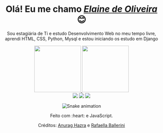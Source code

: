 <div>
  <h1 align="center">Olá! Eu me chamo <a href="https://www.linkedin.com/in/elaine-oliveira-449985162/"><i>Elaine de Oliveira</i></a>😊</h1>
  <p align="center">Sou estagiária de Ti e estudo Desenvolvimento Web no meu tempo livre, aprendi HTML, CSS, Python, Mysql e estou iniciando os estudo em Django


<div align="center">
  <a href="https://github.com/Lune1525">
    <img height="150em" src="https://github-readme-stats.vercel.app/api?username=Lune1525&count_private=true&include_all_commits=true&show_icons=true&theme=dracula&hide_border=false&show_owner=true"/>
    <img height="150em" src="https://github-readme-stats.vercel.app/api/top-langs/?username=Lune1525&theme=dracula&hide_border=false&&layout=compact"/>
  </a>
</div>

<div align="center">
  <a href="https://www.instagram.com/eunjirina/" target="_blank"><img src="https://img.shields.io/badge/-Instagram-%23E4405F?style=for-the-badge&logo=instagram&logoColor=white" target="_blank"></a>
  <a href="https://www.linkedin.com/in/elaine-oliveira-449985162/" target="_blank"><img src="https://img.shields.io/badge/-LinkedIn-%230077B5?style=for-the-badge&logo=linkedin&logoColor=white" target="_blank"></a> 
  <a href="laned.oliveira1@gmail.com"><img src="https://img.shields.io/badge/-Gmail-%23333?style=for-the-badge&logo=gmail&logoColor=white" target="_blank"></a>
</div>

<div align="center">
  
  ![Snake animation](https://github.com/danielbped/danielbped/blob/output/github-contribution-grid-snake.svg)
  
</div>

<div align="center">
  <p>Feito com :heart: e JavaScript.</p>
  <p>Créditos: <a href="https://github.com/anuraghazra/github-readme-stats">Anurag Hazra</a> e <a href="https://github.com/rafaballerini">Rafaella Ballerini</a></p>
</div>


